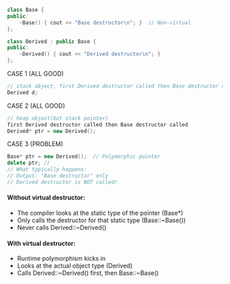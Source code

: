 ```cpp
class Base {
public:
    ~Base() { cout << "Base destructor\n"; }  // Non-virtual
};

class Derived : public Base {
public:
    ~Derived() { cout << "Derived destructor\n"; }
};
```
CASE 1 (ALL GOOD)
```cpp
// stack object, first Derived destructor called then Base destructor called
Derived d;
```

CASE 2 (ALL GOOD)
```cpp
// heap object(but stack pointer)
first Derived destructor called then Base destructor called
Derived* ptr = new Derived();
```

CASE 3 (PROBLEM)
```cpp
Base* ptr = new Derived();  // Polymorphic pointer
delete ptr; // 
// What typically happens:
// Output: "Base destructor" only
// Derived destructor is NOT called!
```


#### Without virtual destructor:
- The compiler looks at the static type of the pointer (Base*)
- Only calls the destructor for that static type (Base::~Base())
- Never calls Derived::~Derived()

#### With virtual destructor:

- Runtime polymorphism kicks in
- Looks at the actual object type (Derived)
- Calls Derived::~Derived() first, then Base::~Base()
